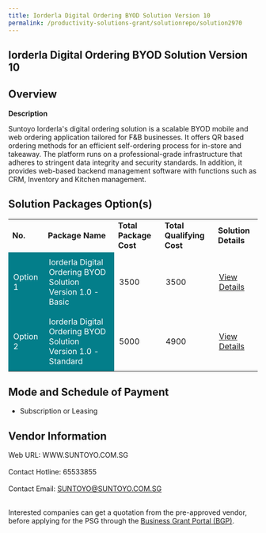 ```yaml
---
title: Iorderla Digital Ordering BYOD Solution Version 10
permalink: /productivity-solutions-grant/solutionrepo/solution2970
---
```


## Iorderla Digital Ordering BYOD Solution Version 10

## Overview

**Description**

Suntoyo Iorderla's digital ordering solution is a scalable BYOD mobile and web ordering application tailored for F&B businesses. It offers QR based ordering methods for an efficient self-ordering process for in-store and takeaway. The platform runs on a professional-grade infrastructure that adheres to stringent data integrity and security standards. In addition, it provides web-based backend management software with functions such as CRM, Inventory and Kitchen management.

## Solution Packages Option(s)

<table>
<tr>
<td><b>No.</b></td>
<td><b>Package Name</b></td>
<td><b>Total Package Cost</b></td>
<td><b>Total Qualifying Cost</b></td>
<td><b>Solution Details</b></td>
</tr>
<tr>
<td style='padding: 10px; background-color: #037E8A; color: #FFFFFF;'>Option 1</td>
<td style='padding: 10px; background-color: #037E8A; color: #FFFFFF;'>Iorderla Digital Ordering BYOD Solution Version 1.0 - Basic</td>
<td style='padding: 10px;'>3500</td>
<td style='padding: 10px;'>3500</td>
<td style='padding: 10px;'><a href='https://www.gobusiness.gov.sg/images/psg/Suntoyo_Technology_Desensitised_Annex_3_Part_1.pdf' target='_blank'>View Details</a></td>
</tr>
<tr>
<td style='padding: 10px; background-color: #037E8A; color: #FFFFFF;'>Option 2</td>
<td style='padding: 10px; background-color: #037E8A; color: #FFFFFF;'>Iorderla Digital Ordering BYOD Solution Version 1.0 - Standard</td>
<td style='padding: 10px;'>5000</td>
<td style='padding: 10px;'>4900</td>
<td style='padding: 10px;'><a href='https://www.gobusiness.gov.sg/images/psg/Suntoyo_Technology_Desensitised_Annex_3_Part_2.pdf' target='_blank'>View Details</a></td>
</tr>
</table>

## Mode and Schedule of Payment

 - Subscription or Leasing

## Vendor Information

 Web URL: WWW.SUNTOYO.COM.SG <br><br>Contact Hotline: 65533855 <br><br>Contact Email: SUNTOYO@SUNTOYO.COM.SG <br><br>

Interested companies can get a quotation from the pre-approved vendor, before applying for the PSG through the <a href='https://www.businessgrants.gov.sg/' target='_blank' rel='noopener'>Business Grant Portal (BGP)</a>.

<script src="/jquery/resize-tables.js"></script>
